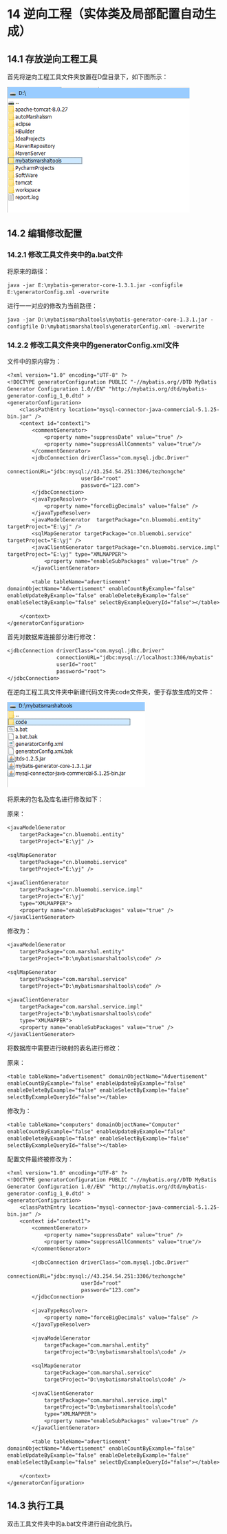 # 14 逆向工程（实体类及局部配置自动生成）

## 14.1 存放逆向工程工具

首先将逆向工程工具文件夹放置在D盘目录下，如下图所示：

![](images/nixianggongchengwenjianjia.png) 

## 14.2 编辑修改配置

### 14.2.1 修改工具文件夹中的a.bat文件

将原来的路径：

    java -jar E:\mybatis-generator-core-1.3.1.jar -configfile E:\generatorConfig.xml -overwrite

进行一一对应的修改为当前路径：

    java -jar D:\mybatismarshaltools\mybatis-generator-core-1.3.1.jar -configfile D:\mybatismarshaltools\generatorConfig.xml -overwrite

### 14.2.2 修改工具文件夹中的generatorConfig.xml文件

文件中的原内容为：

	<?xml version="1.0" encoding="UTF-8" ?>
	<!DOCTYPE generatorConfiguration PUBLIC "-//mybatis.org//DTD MyBatis Generator Configuration 1.0//EN" "http://mybatis.org/dtd/mybatis-generator-config_1_0.dtd" >
	<generatorConfiguration>
		<classPathEntry location="mysql-connector-java-commercial-5.1.25-bin.jar" />
		<context id="context1">
			<commentGenerator>
				<property name="suppressDate" value="true" />
				<property name="suppressAllComments" value="true"/>
			</commentGenerator>
			<jdbcConnection driverClass="com.mysql.jdbc.Driver"
				            connectionURL="jdbc:mysql://43.254.54.251:3306/tezhongche"
				            userId="root" 
							password="123.com">
			</jdbcConnection>
			<javaTypeResolver>
				<property name="forceBigDecimals" value="false" />
			</javaTypeResolver>
			<javaModelGenerator  targetPackage="cn.bluemobi.entity" targetProject="E:\yj" />
			<sqlMapGenerator targetPackage="cn.bluemobi.service" targetProject="E:\yj" />
			<javaClientGenerator targetPackage="cn.bluemobi.service.impl" targetProject="E:\yj" type="XMLMAPPER">
				<property name="enableSubPackages" value="true" />
			</javaClientGenerator>
	
			<table tableName="advertisement" domainObjectName="Advertisement" enableCountByExample="false" enableUpdateByExample="false" enableDeleteByExample="false" enableSelectByExample="false" selectByExampleQueryId="false"></table>
	
	    </context>
	</generatorConfiguration>

首先对数据库连接部分进行修改：

    <jdbcConnection driverClass="com.mysql.jdbc.Driver"
		            connectionURL="jdbc:mysql://localhost:3306/mybatis"
		            userId="root" 
					password="root">
	</jdbcConnection>

在逆向工程工具文件夹中新建代码文件夹code文件夹，便于存放生成的文件：

![](images/nixianggongchengxinjiandaimawenjianjia.png) 

将原来的包名及库名进行修改如下：

原来：

    <javaModelGenerator 
        targetPackage="cn.bluemobi.entity" 
        targetProject="E:\yj" />
        
	<sqlMapGenerator 
	    targetPackage="cn.bluemobi.service" 
	    targetProject="E:\yj" />
	    
	<javaClientGenerator 
	    targetPackage="cn.bluemobi.service.impl" 
	    targetProject="E:\yj" 
	    type="XMLMAPPER">
		<property name="enableSubPackages" value="true" />
	</javaClientGenerator>

修改为：

    <javaModelGenerator  
	    targetPackage="com.marshal.entity" 
		targetProject="D:\mybatismarshaltools\code" />

	<sqlMapGenerator 
	    targetPackage="com.marshal.service" 
		targetProject="D:\mybatismarshaltools\code" />

	<javaClientGenerator 
	    targetPackage="com.marshal.service.impl" 
		targetProject="D:\mybatismarshaltools\code" 
		type="XMLMAPPER">
		<property name="enableSubPackages" value="true" />
	</javaClientGenerator>

将数据库中需要进行映射的表名进行修改：

原来：

    <table tableName="advertisement" domainObjectName="Advertisement" enableCountByExample="false" enableUpdateByExample="false" enableDeleteByExample="false" enableSelectByExample="false" selectByExampleQueryId="false"></table>

修改为：

    <table tableName="computers" domainObjectName="Computer" enableCountByExample="false" enableUpdateByExample="false" enableDeleteByExample="false" enableSelectByExample="false" selectByExampleQueryId="false"></table>

配置文件最终被修改为：

	<?xml version="1.0" encoding="UTF-8" ?>
	<!DOCTYPE generatorConfiguration PUBLIC "-//mybatis.org//DTD MyBatis Generator Configuration 1.0//EN" "http://mybatis.org/dtd/mybatis-generator-config_1_0.dtd" >
	<generatorConfiguration>
		<classPathEntry location="mysql-connector-java-commercial-5.1.25-bin.jar" />
		<context id="context1">
			<commentGenerator>
				<property name="suppressDate" value="true" />
				<property name="suppressAllComments" value="true"/>
			</commentGenerator>
	
			<jdbcConnection driverClass="com.mysql.jdbc.Driver"
				            connectionURL="jdbc:mysql://43.254.54.251:3306/tezhongche"
				            userId="root" 
							password="123.com">
			</jdbcConnection>
	
			<javaTypeResolver>
				<property name="forceBigDecimals" value="false" />
			</javaTypeResolver>
	
			<javaModelGenerator  
			    targetPackage="com.marshal.entity" 
				targetProject="D:\mybatismarshaltools\code" />
	
			<sqlMapGenerator 
			    targetPackage="com.marshal.service" 
				targetProject="D:\mybatismarshaltools\code" />
	
			<javaClientGenerator 
			    targetPackage="com.marshal.service.impl" 
				targetProject="D:\mybatismarshaltools\code" 
				type="XMLMAPPER">
				<property name="enableSubPackages" value="true" />
			</javaClientGenerator>
	
			<table tableName="advertisement" domainObjectName="Advertisement" enableCountByExample="false" enableUpdateByExample="false" enableDeleteByExample="false" enableSelectByExample="false" selectByExampleQueryId="false"></table>
	
	    </context>
	</generatorConfiguration>

## 14.3 执行工具

双击工具文件夹中的a.bat文件进行自动化执行。